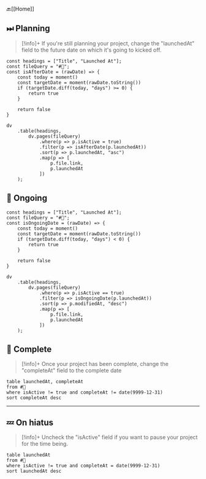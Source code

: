 🔙[[Home]]
## ⏭ Planning
>[!info]+
> If you're still planning your project, change the "launchedAt" field to the future date on which it's going to kicked off.
```dataviewjs
const headings = ["Title", "Launched At"];
const fileQuery = "#🎯";
const isAfterDate = (rawDate) => {
	const today = moment()
	const targetDate = moment(rawDate.toString())
	if (targetDate.diff(today, "days") >= 0) {
		return true
	} 

	return false
}

dv
	.table(headings, 
		dv.pages(fileQuery)
			.where(p => p.isActive = true)
			.filter(p => isAfterDate(p.launchedAt))
			.sort(p => p.launchedAt, "asc")
			.map(p => [
				p.file.link,
				p.launchedAt
			])
	);
```
## 🧗 Ongoing 
```dataviewjs
const headings = ["Title", "Launched At"];
const fileQuery = "#🎯";
const isOngoingDate = (rawDate) => {
	const today = moment()
	const targetDate = moment(rawDate.toString())
	if (targetDate.diff(today, "days") < 0) {
		return true
	} 

	return false
}

dv
	.table(headings, 
		dv.pages(fileQuery)
			.where(p => p.isActive == true)
			.filter(p => isOngoingDate(p.launchedAt))
			.sort(p => p.modifiedAt, "desc")
			.map(p => [
				p.file.link,
				p.launchedAt
			])
	);
```
## 💮 Complete
>[!info]+
> Once your project has been complete, change the "completeAt" field to the complete date
```dataview
table launchedAt, completeAt 
from #🎯 
where isActive != true and completeAt != date(9999-12-31)
sort completeAt desc
```
---
## 💤 On hiatus
>[!info]+
> Uncheck the "isActive" field if you want to pause your project for the time being.
```dataview
table launchedAt
from #🎯 
where isActive != true and completeAt = date(9999-12-31)
sort launchedAt desc
```